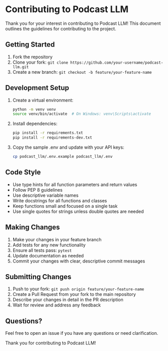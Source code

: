 # Contributing to Podcast LLM

Thank you for your interest in contributing to Podcast LLM! This document outlines the guidelines for contributing to the project.

## Getting Started

1. Fork the repository
2. Clone your fork: `git clone https://github.com/your-username/podcast-llm.git`
3. Create a new branch: `git checkout -b feature/your-feature-name`

## Development Setup

1. Create a virtual environment:
   ```bash
   python -m venv venv
   source venv/bin/activate  # On Windows: venv\Scripts\activate
   ```

2. Install dependencies:
   ```bash
   pip install -r requirements.txt
   pip install -r requirements-dev.txt
   ```

3. Copy the sample .env and update with your API keys:
   ```bash
   cp podcast_llm/.env.example podcast_llm/.env
   ```

## Code Style

- Use type hints for all function parameters and return values
- Follow PEP 8 guidelines
- Use descriptive variable names
- Write docstrings for all functions and classes
- Keep functions small and focused on a single task
- Use single quotes for strings unless double quotes are needed

## Making Changes

1. Make your changes in your feature branch
2. Add tests for any new functionality
3. Ensure all tests pass: `pytest`
4. Update documentation as needed
5. Commit your changes with clear, descriptive commit messages

## Submitting Changes

1. Push to your fork: `git push origin feature/your-feature-name`
2. Create a Pull Request from your fork to the main repository
3. Describe your changes in detail in the PR description
4. Wait for review and address any feedback

## Questions?

Feel free to open an issue if you have any questions or need clarification.

Thank you for contributing to Podcast LLM!

